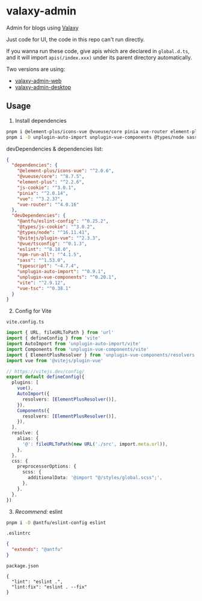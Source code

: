 # valaxy-admin

Admin for blogs using [Valaxy](https://github.com/YunYouJun/valaxy)

Just code for UI, the code in this repo can't run directly.

If you wanna run these code, give apis which are declared in `global.d.ts`, and it will import `apis(/index.xxx)` under its parent directory automatically.

Two versions are using:
  - [valaxy-admin-web](https://github.com/Rotten-LKZ/valaxy-admin-web)
  - [valaxy-admin-desktop](https://github.com/Rotten-LKZ/valaxy-admin-desktop)

## Usage

1. Install dependencies

```bash
pnpm i @element-plus/icons-vue @vueuse/core pinia vue-router element-plus js-yaml md-editor-v3
pnpm i -D unplugin-auto-import unplugin-vue-components @types/node sass
```

devDependencies & dependencies list:
```json
{
  "dependencies": {
    "@element-plus/icons-vue": "^2.0.6",
    "@vueuse/core": "^8.7.5",
    "element-plus": "^2.2.6",
    "js-cookie": "^3.0.1",
    "pinia": "^2.0.14",
    "vue": "^3.2.37",
    "vue-router": "^4.0.16"
  },
  "devDependencies": {
    "@antfu/eslint-config": "^0.25.2",
    "@types/js-cookie": "^3.0.2",
    "@types/node": "^16.11.41",
    "@vitejs/plugin-vue": "^2.3.3",
    "@vue/tsconfig": "^0.1.3",
    "eslint": "^8.18.0",
    "npm-run-all": "^4.1.5",
    "sass": "^1.53.0",
    "typescript": "~4.7.4",
    "unplugin-auto-import": "^0.9.1",
    "unplugin-vue-components": "^0.20.1",
    "vite": "^2.9.12",
    "vue-tsc": "^0.38.1"
  }
}
```

2. Config for Vite

`vite.config.ts`

```typescript
import { URL, fileURLToPath } from 'url'
import { defineConfig } from 'vite'
import AutoImport from 'unplugin-auto-import/vite'
import Components from 'unplugin-vue-components/vite'
import { ElementPlusResolver } from 'unplugin-vue-components/resolvers'
import vue from '@vitejs/plugin-vue'

// https://vitejs.dev/config/
export default defineConfig({
  plugins: [
    vue(),
    AutoImport({
      resolvers: [ElementPlusResolver()],
    }),
    Components({
      resolvers: [ElementPlusResolver()],
    }),
  ],
  resolve: {
    alias: {
      '@': fileURLToPath(new URL('./src', import.meta.url)),
    },
  },
  css: {
    preprocessorOptions: {
      scss: {
        additionalData: '@import "@/styles/global.scss";',
      },
    },
  },
})

```

3. *Recommend:* eslint

```bash
pnpm i -D @antfu/eslint-config eslint
```

`.eslintrc`
```json
{
  "extends": "@antfu"
}
```

`package.json`
```
{
  "lint": "eslint .",
  "lint:fix": "eslint . --fix"
}
```
